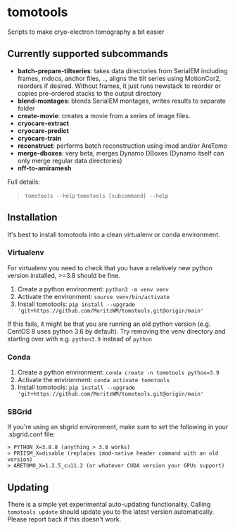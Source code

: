# tomotools

Scripts to make cryo-electron tomography a bit easier

## Currently supported subcommands

- **batch-prepare-tiltseries**: takes data directories from SerialEM including frames, mdocs, anchor files, .., aligns the tilt series using MotionCor2, reorders if desired. Without frames, it just runs newstack to reorder or copies pre-ordered stacks to the output directory
- **blend-montages**: blends SerialEM montages, writes results to separate folder
- **create-movie**: creates a movie from a series of image files.
- **cryocare-extract**
- **cryocare-predict**
- **cryocare-train**
- **reconstruct**: performs batch reconstruction using imod and/or AreTomo
- **merge-dboxes**: very beta, merges Dynamo DBoxes (Dynamo itself can only merge regular data directories)
- **nff-to-amiramesh**

Full details:
> `tomotools --help`
> `tomotools [subcommand] --help`

## Installation

It's best to install tomotools into a clean virtualenv or conda environment.

### Virtualenv

For virtualenv you need to check that you have a relatively new python version installed, >=3.8 should be fine.

1. Create a python environment: `python3 -m venv venv`
2. Activate the environment: `source venv/bin/activate`
3. Install tomotools: `pip install --upgrade 'git+https://github.com/MoritzWM/tomotools.git@origin/main'`

If this fails, it might be that you are running an old python version (e.g. CentOS 8 uses python 3.6 by default).
Try removing the venv directory and starting over with e.g. `python3.9` instead of `python`

### Conda

1. Create a python environment: `conda create -n tomotools python=3.9`
2. Activate the environment: `conda activate tomotools`
3. Install tomotools: `pip install --upgrade 'git+https://github.com/MoritzWM/tomotools.git@origin/main'`

### SBGrid

If you're using an sbgrid environment, make sure to set the following in your .sbgrid.conf file:
```
> PYTHON_X=3.8.8 (anything > 3.8 works)  
> PRIISM_X=disable (replaces imod-native header command with an old version)  
> ARETOMO_X=1.2.5_cu11.2 (or whatever CUDA version your GPUs support)  
```
## Updating

There is a simple yet experimental auto-updating functionality.
Calling `tomotools update` should update you to the latest version automatically.
Please report back if this doesn't work.

